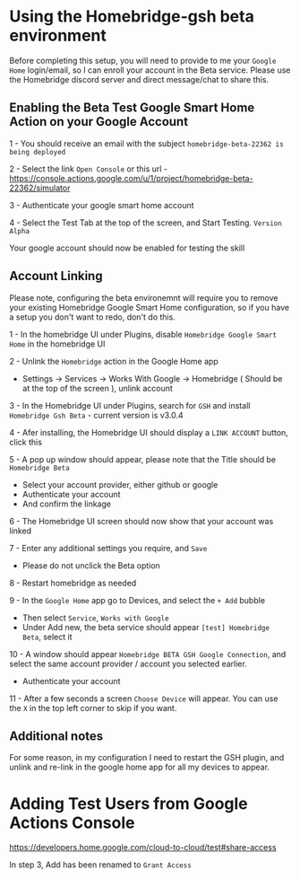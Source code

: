 # Using the Homebridge-gsh beta environment

Before completing this setup, you will need to provide to me your `Google Home` login/email, so I can enroll your account in the Beta service. Please use the Homebridge discord server and direct message/chat to share this.

## Enabling the Beta Test Google Smart Home Action on your Google Account

1 - You should receive an email with the subject `homebridge-beta-22362 is being deployed`

2 - Select the link `Open Console` or this url - https://console.actions.google.com/u/1/project/homebridge-beta-22362/simulator

3 - Authenticate your google smart home account

4 - Select the Test Tab at the top of the screen, and Start Testing. `Version Alpha`

Your google account should now be enabled for testing the skill

## Account Linking

Please note, configuring the beta environemnt will require you to remove your existing Homebridge Google Smart Home configuration, so if you have a setup you don't want to redo, don't do this.

1 - In the homebridge UI under Plugins, disable `Homebridge Google Smart Home` in the homebridge UI

2 - Unlink the `Homebridge` action in the Google Home app

- Settings -> Services -> Works With Google -> Homebridge ( Should be at the top of the screen ), unlink account

3 - In the Homebridge UI under Plugins, search for `GSH` and install `Homebridge Gsh Beta` - current version is v3.0.4

4 - Afer installing, the Homebridge UI should display a `LINK ACCOUNT` button, click this

5 - A pop up window should appear, please note that the Title should be `Homebridge Beta`

- Select your account provider, either github or google
- Authenticate your account
- And confirm the linkage

6 - The Homebridge UI screen should now show that your account was linked

7 - Enter any additional settings you require, and `Save`

- Please do not unclick the Beta option

8 - Restart homebridge as needed

9 - In the `Google Home` app go to Devices, and select the `+ Add` bubble

- Then select `Service`, `Works with Google`
- Under Add new, the beta service should appear `[test] Homebridge Beta`, select it

10 - A window should appear `Homebridge BETA GSH Google Connection`, and select the same account provider / account you selected earlier.

- Authenticate your account

11 - After a few seconds a screen `Choose Device` will appear. You can use the `X` in the top left corner to skip if you want.

## Additional notes

For some reason, in my configuration I need to restart the GSH plugin, and unlink and re-link in the google home app for all my devices to appear.

# Adding Test Users from Google Actions Console

https://developers.home.google.com/cloud-to-cloud/test#share-access

In step 3, Add has been renamed to `Grant Access`
